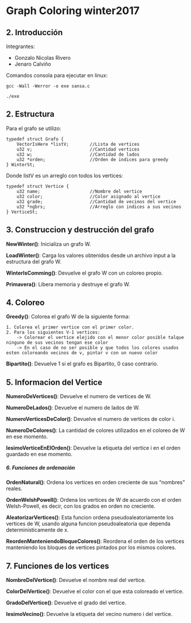 # Graph Coloring winter2017

## 2. Introducción ##

Integrantes:
* Gonzalo Nicolas Rivero
* Jenaro Calviño

Comandos consola para ejecutar en linux:

    gcc -Wall -Werror -o exe sansa.c

    ./exe


## 2. Estructura ##

Para el grafo se utilizo:

    typedef struct Grafo {
        VectorIsHere *listV;        //Lista de vertices
        u32 v;                      //Cantidad vertices
        u32 w;                      //Cantidad de lados
        u32 *orden;                 //Orden de indices para greedy
    } WinterSt;

Donde listV es un arreglo con todos los vertices:

    typedef struct Vertice {
        u32 name;                   //Nombre del vertice
        u32 color;                  //Color asignado al vertice
        u32 grade;                  //Cantidad de vecinos del vertice
        u32 *ngbrs;                 //Arreglo con indices a sus vecinos
    } VerticeSt;


## 3. Construccion y destrucción del grafo ##

**NewWinter()**: Inicializa un grafo W.

**LoadWinter()**: Carga los valores obtenidos desde un archivo input a la estructura del grafo W.

**WinterIsComming()**: Devuelve el grafo W con un coloreo propio.

**Primavera()**: Libera memoria y destruye el grafo W.


## 4. Coloreo ##

**Greedy()**: Colorea el grafo W de la siguiente forma:

    1. Colorea el primer vertice con el primer color.
    2. Para los siguientes V-1 vertices:
        -> Colorear el vertice elejido con el menor color posible talque ninguno de sus vecinos tengan ese color
        -> En el caso de no ser posible y que todos los colores usados esten coloreando vecinos de v, pintar v con un nuevo color
        
**Bipartito()**: Devuelve 1 si el grafo es Bipartito, 0 caso contrario.


## 5. Informacion del Vertice ##

**NumeroDeVertices()**: Devuelve el numero de vertices de W.

**NumeroDeLados()**: Devuelve el numero de lados de W.

**NumeroVerticesDeColor()**: Devuelve el numero de vertices de color i.

**NumeroDeColores()**: La cantidad de colores utilizados en el coloreo de W en ese momento.

**IesimoVerticeEnElOrden()**: Devuelve la etiqueta del vertice i en el orden guardado en ese momento.

##### 6. Funciones de ordenación #####

**OrdenNatural()**: Ordena los vertices en orden creciente de sus “nombres” reales.

**OrdenWelshPowell()**: Ordena los vertices de W de acuerdo con el orden Welsh-Powell, es decir, con los grados en orden
no creciente.

**AleatorizarVertices()**: Esta funcion ordena pseudoaleatoriamente los vertices de W, usando alguna funcion pseudoaleatoria que dependa deterministicamente de x. 

**ReordenManteniendoBloqueColores()**: Reordena el orden de los vertices manteniendo los bloques de vertices pintados por los mismos colores.


## 7. Funciones de los vertices ##

**NombreDelVertice()**: Devuelve el nombre real del vertice.

**ColorDelVertice()**: Devuelve el color con el que esta coloreado el vertice.

**GradoDelVertice()**: Devuelve el grado del vertice.

**IesimoVecino()**: Devuelve la etiqueta del vecino numero i del vertice.
